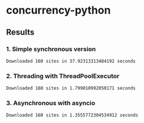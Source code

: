 # concurrency-python

## Results

### 1. Simple synchronous version

```Downloaded 160 sites in 37.92313313484192 seconds```

### 2. Threading with ThreadPoolExecutor

```Downloaded 160 sites in 1.799010992050171 seconds```

### 3. Asynchronous with asyncio

```Downloaded 160 sites in 1.3555772304534912 seconds```

